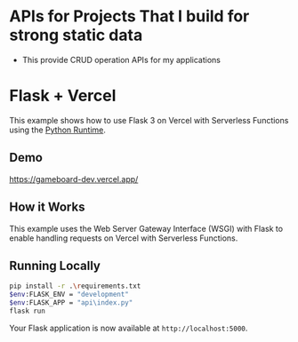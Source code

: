 # APIs for Projects That I build for strong static data
- This provide CRUD operation APIs for my applications

# Flask + Vercel

This example shows how to use Flask 3 on Vercel with Serverless Functions using the [Python Runtime](https://vercel.com/docs/concepts/functions/serverless-functions/runtimes/python).

## Demo

https://gameboard-dev.vercel.app/

## How it Works

This example uses the Web Server Gateway Interface (WSGI) with Flask to enable handling requests on Vercel with Serverless Functions.

## Running Locally

```bash
pip install -r .\requirements.txt
$env:FLASK_ENV = "development"
$env:FLASK_APP = "api\index.py"
flask run
```

Your Flask application is now available at `http://localhost:5000`.

